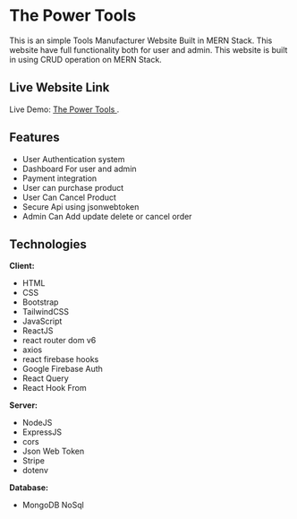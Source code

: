 
# The Power Tools 

This is an simple Tools Manufacturer Website Built in MERN Stack. This website have full functionality both for user and admin. This website is built in using CRUD operation on MERN Stack.


## Live Website Link
Live Demo: [The Power Tools ](https://the-power-tools.web.app/).
## Features

- User Authentication system
- Dashboard For user and admin
- Payment integration
- User can purchase product
- User Can Cancel Product
- Secure Api using jsonwebtoken
- Admin Can Add update delete or cancel order



## Technologies

**Client:** 
- HTML 
- CSS 
- Bootstrap 
- TailwindCSS 
- JavaScript 
- ReactJS
- react router dom v6
- axios
- react firebase hooks
- Google Firebase Auth
- React Query
- React Hook From

**Server:** 
- NodeJS
- ExpressJS
- cors 
- Json Web Token
- Stripe 
- dotenv


**Database:** 
- MongoDB NoSql


